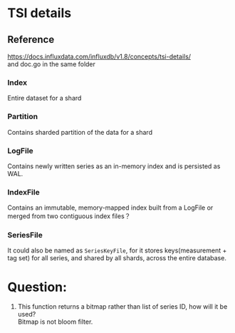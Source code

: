 # TSI details
## Reference
https://docs.influxdata.com/influxdb/v1.8/concepts/tsi-details/  
and doc.go in the same folder
### Index
Entire dataset for a shard
### Partition
Contains sharded partition of the data for a shard
### LogFile 
Contains newly written series as an in-memory index and is persisted as WAL.
### IndexFile
Contains an immutable, memory-mapped index built from a LogFile or merged from two contiguous index files？
### SeriesFile
It could also be named as `SeriesKeyFile`, for it stores keys(measurement + tag set) for all series, and shared by all shards, across the entire database.

# Question:
1. This function returns a bitmap rather than list of series ID, how will it be used?  
Bitmap is not bloom filter.

